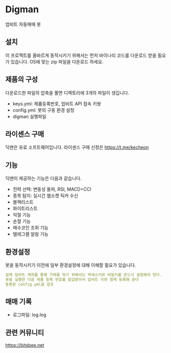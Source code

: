 # Digman

업비트 자동매매 봇

## 설치

이 프로젝트를 올바르게 동작시키기 위해서는 먼저 바이나리 코드를 다운로드 받을 필요가 있습니다.
OS에 맞는 zip 파일을 다운로드 하세요.

## 제품의 구성

다운로드한 파일의 압축을 풀면 디렉토리에 3개의 파일이 생깁니다.

- keys.yml: 제품등록번호, 업비트 API 접속 키쌍
- config.yml: 봇의 구동 환경 설정
- digman 실행파일

## 라이센스 구매

딕맨은 유료 소프트웨어입니다.
라이센스 구매 신청은 https://t.me/kecheon

## 기능

딕맨이 제공하는 기능은 다음과 같습니다.

- 전략 선택: 변동성 돌파, RSI, MACD+CCI
- 종목 탐지: 실시간 웹소켓 틱커 수신
- 블랙리스트
- 화이트리스트
- 익절 기능
- 손절 기능
- 매수코인 조회 기능
- 텔레그램 알람 기능

## 환경설정

봇을 동작시키기 이전에 일부 환경설정에 대해 이해할 필요가 있습니다. 

```yaml
실제 업비트 계좌를 통해 거래를 하기 위해서는 엑세스키와 비밀키를 반드시 설정해야 한다.
봇을 실행한 다음 제품 등록 번호를 발급받아서 업비트 키와 함께 등록해 준다
동봉된 config.yml을 참조
```

## 매매 기록

- 로그파일: log.log

## 관련 커뮤니티
https://bitsbee.net
